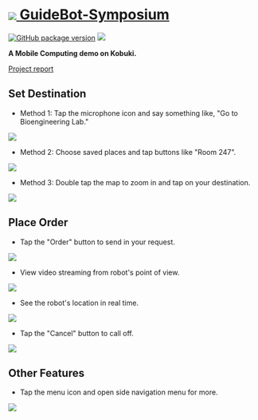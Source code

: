 # <a href="http://ec2-18-216-168-161.us-east-2.compute.amazonaws.com/GuideBot-Symposium/"><img src="img/readme-icon.png" align="absmiddle"/> GuideBot-Symposium</a>
[![GitHub package version](https://img.shields.io/github/package-json/v/badges/shields.svg)](https://github.com/Andersen1997/GuideBot-Symposium/blob/master/index.html)
[![](https://img.shields.io/badge/PoweredBy-Scott&Andersen-red.svg)](https://github.com/Andersen1997/)

**A Mobile Computing demo on Kobuki.**

[Project report](https://github.com/Andersen1997/GuideBot-Symposium/blob/master/wentz.pdf)

## Set Destination
* Method 1: Tap the microphone icon and say something like, "Go to Bioengineering Lab."
<img src="img/readme_1.png"/>

* Method 2: Choose saved places and tap buttons like "Room 247".
<img src="img/readme_2.png">

* Method 3: Double tap the map to zoom in and tap on your destination.
<img src="img/readme_3.png">

## Place Order
* Tap the "Order" button to send in your request.
<img src="img/readme_4.png">

* View video streaming from robot's point of view.
<img src="img/readme_5.png">

* See the robot's location in real time.
<img src="img/readme_6.png">

* Tap the "Cancel" button to call off.
<img src="img/readme_7.png">

## Other Features
* Tap the menu icon and open side navigation menu for more.
<img src="img/readme_8.png">
